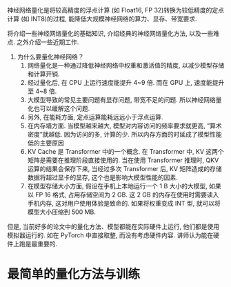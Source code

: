 神经网络量化是将较高精度的浮点计算 (如 Float16, FP 32)转换为较低精度的定点计算 (如 INT8)的过程, 能降低大规模神经网络的算力、显存、带宽要求. 

将介绍一些神经网络量化的基础知识, 介绍经典的神经网络量化方法, 以及一些难点. 之外介绍一些近期工作.

1. 为什么要量化神经网络？
	1. 网络量化是一种通过降低神经网络中权重和激活值的精度, 以减少模型存储和计算开销. 
	2. 经过量化后, 在 CPU 上运行速度能提升 4~9 倍. 而在 GPU 上, 速度能提升至 4~8 倍.
	3. 大模型导致的常见主要问题有显存问题, 带宽不足的问题. 所以神经网络量化也可以缓解这个问题.
	4. 另外, 在能耗方面, 定点运算能耗远远小于浮点运算. 
	5. 在内存墙方面. 当模型越来越大, 模型对内容访问的频率要求就更高, “算术密度”就越低. 因为访问的多, 计算的少. 所以内存方面的时延成了模型性能低的主要原因
	6. KV Cache 是 Transformer 中的一个概念. 在 Transformer 中, KV 这两个矩阵是需要在推理阶段直接使用的. 当在使用 Transformer 推理时, QKV 运算的结果会保存下来, 当经过多次 Transformer 后, KV 矩阵造成的存储数据将超过显卡的显存, 这个也是影响大模型性能的因素.
	7. 在模型存储大小方面, 假设在手机上本地运行一个 1 B 大小的大模型, 如果以 FP 16 格式, 占用存储空间为 2 GB. 这 2 GB 的内存在使用时需要读入手机内存, 这对用户使用体验是致命的. 如果将权重变成 INT 型, 就可以将模型大小压缩到 500 MB.

但是, 当前好多的论文中的量化方法、模型都能在实际硬件上运行, 他们都是使用模拟器运行的. 如在 PyTorch 中直接取整, 而没有考虑硬件内容. 讲师认为能在硬件上跑是最重要的.

# 最简单的量化方法与训练